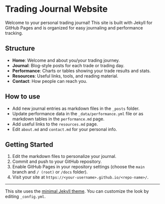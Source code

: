 # Trading Journal Website

Welcome to your personal trading journal! This site is built with Jekyll for GitHub Pages and is organized for easy journaling and performance tracking.

## Structure

- **Home**: Welcome and about you/your trading journey.
- **Journal**: Blog-style posts for each trade or trading day.
- **Performance**: Charts or tables showing your trade results and stats.
- **Resources**: Useful links, tools, and reading material.
- **Contact**: How people can reach you.

## How to use

- Add new journal entries as markdown files in the `_posts` folder.
- Update performance data in the `_data/performance.yml` file or as markdown tables in the `performance.md` page.
- Add useful links to the `resources.md` page.
- Edit `about.md` and `contact.md` for your personal info.

## Getting Started

1. Edit the markdown files to personalize your journal.
2. Commit and push to your GitHub repository.
3. Enable GitHub Pages in your repository settings (choose the `main` branch and `/ (root)` or `/docs` folder).
4. Visit your site at `https://<your-username>.github.io/<repo-name>/`.

---

This site uses the [minimal Jekyll theme](https://github.com/pages-themes/minimal). You can customize the look by editing `_config.yml`.
